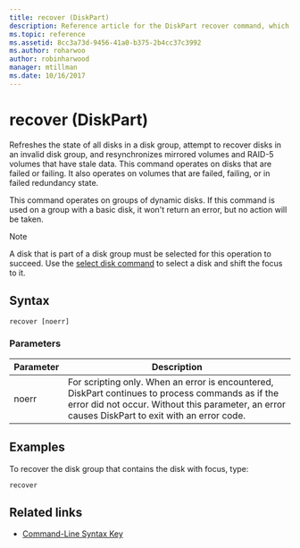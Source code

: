```yaml
---
title: recover (DiskPart)
description: Reference article for the DiskPart recover command, which refreshes the state of all disks in a disk group, attempt to recover disks in an invalid disk group, and resynchronizes mirrored volumes and RAID-5 volumes that have stale data.
ms.topic: reference
ms.assetid: 8cc3a73d-9456-41a0-b375-2b4cc37c3992
ms.author: roharwoo
author: robinharwood
manager: mtillman
ms.date: 10/16/2017
---
```


# recover (DiskPart)

Refreshes the state of all disks in a disk group, attempt to recover disks in an invalid disk group, and resynchronizes mirrored volumes and RAID-5 volumes that have stale data. This command operates on disks that are failed or failing. It also operates on volumes that are failed, failing, or in failed redundancy state.

This command operates on groups of dynamic disks. If this command is used on a group with a basic disk, it won't return an error, but no action will be taken.

> [!NOTE]
> A disk that is part of a disk group must be selected for this operation to succeed. Use the [select disk command](select-disk.md) to select a disk and shift the focus to it.

## Syntax

```
recover [noerr]
```

### Parameters

| Parameter | Description |
|--|--|
| noerr | For scripting only. When an error is encountered, DiskPart continues to process commands as if the error did not occur. Without this parameter, an error causes DiskPart to exit with an error code. |

## Examples

To recover the disk group that contains the disk with focus, type:

```
recover
```

## Related links

- [Command-Line Syntax Key](command-line-syntax-key.md)
